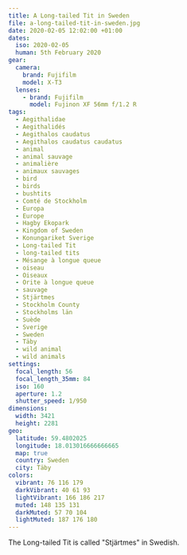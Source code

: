 ```yaml
---
title: A Long-tailed Tit in Sweden
file: a-long-tailed-tit-in-sweden.jpg
date: 2020-02-05 12:02:00 +01:00
dates:
  iso: 2020-02-05
  human: 5th February 2020
gear:
  camera:
    brand: Fujifilm
    model: X-T3
  lenses:
    - brand: Fujifilm
      model: Fujinon XF 56mm f/1.2 R
tags:
  - Aegithalidae
  - Aegithalidés
  - Aegithalos caudatus
  - Aegithalos caudatus caudatus
  - animal
  - animal sauvage
  - animalière
  - animaux sauvages
  - bird
  - birds
  - bushtits
  - Comté de Stockholm
  - Europa
  - Europe
  - Hagby Ekopark
  - Kingdom of Sweden
  - Konungariket Sverige
  - Long-tailed Tit
  - long-tailed tits
  - Mésange à longue queue
  - oiseau
  - Oiseaux
  - Orite à longue queue
  - sauvage
  - Stjärtmes
  - Stockholm County
  - Stockholms län
  - Suède
  - Sverige
  - Sweden
  - Täby
  - wild animal
  - wild animals
settings:
  focal_length: 56
  focal_length_35mm: 84
  iso: 160
  aperture: 1.2
  shutter_speed: 1/950
dimensions:
  width: 3421
  height: 2281
geo:
  latitude: 59.4802025
  longitude: 18.013016666666665
  map: true
  country: Sweden
  city: Täby
colors:
  vibrant: 76 116 179
  darkVibrant: 40 61 93
  lightVibrant: 166 186 217
  muted: 148 135 131
  darkMuted: 57 70 104
  lightMuted: 187 176 180
---
```


The Long-tailed Tit is called "Stjärtmes" in Swedish.
